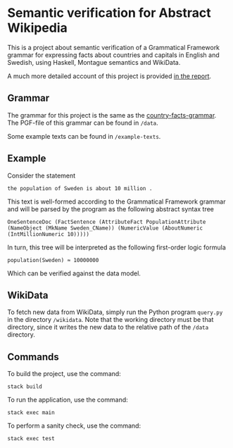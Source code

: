 # Semantic verification for Abstract Wikipedia

This is a project about semantic verification of a Grammatical Framework grammar for expressing facts about countries and capitals in English and Swedish, using Haskell, Montague semantics and WikiData.

A much more detailed account of this project is provided [in the report](https://odr.chalmers.se/items/691228a5-462e-4539-ba03-adba603d6ac9).

## Grammar

The grammar for this project is the same as the [country-facts-grammar](https://github.com/danieelst/country-facts-grammar). The PGF-file of this grammar can be found in `/data`.

Some example texts can be found in `/example-texts`.

## Example

Consider the statement

`the population of Sweden is about 10 million .`

This text is well-formed according to the Grammatical Framework grammar and will be parsed by the program as the following abstract syntax tree

`OneSentenceDoc (FactSentence (AttributeFact PopulationAttribute (NameObject (MkName Sweden_CName)) (NumericValue (AboutNumeric (IntMillionNumeric 10)))))`

In turn, this tree will be interpreted as the following first-order logic formula

`population(Sweden) ≈ 10000000`

Which can be verified against the data model.

## WikiData

To fetch new data from WikiData, simply run the Python program `query.py` in the directory `/wikidata`. Note that the working directory must be that directory, since it writes the new data to the relative path of the `/data` directory.

## Commands

To build the project, use the command:

`stack build`

To run the application, use the command:

`stack exec main`

To perform a sanity check, use the command:

`stack exec test`
